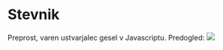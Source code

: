 # Stevnik
Preprost, varen ustvarjalec gesel v Javascriptu.
Predogled: 
<img src="https://media.discordapp.net/attachments/903312995294277672/951919599010578487/unknown.png?width=1383&height=676">
